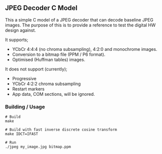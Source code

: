 ## JPEG Decoder C Model

This a simple C model of a JPEG decoder that can decode baseline JPEG images.
The purpose of this is to provide a reference to test the digital HW design against.

It supports;
* YCbCr 4:4:4 (no chroma subsampling), 4:2:0 and monochrome images.
* Conversion to a bitmap file (PPM / P6 format).
* Optimised (Huffman tables) images.

It does not support (currently);
* Progressive
* YCbCr 4:2:2 chroma subsampling
* Restart markers
* App data, COM sections, will be ignored.


### Building / Usage
```
# Build
make

# Build with fast inverse discrete cosine transform
make IDCT=IFAST

# Run
./jpeg my_image.jpg bitmap.ppm
```
